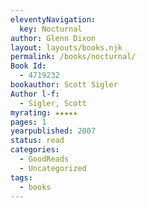 ```yaml
---
eleventyNavigation:
  key: Nocturnal
author: Glenn Dixon
layout: layouts/books.njk
permalink: /books/nocturnal/
Book Id:
  - 4719232
bookauthor: Scott Sigler
Author l-f:
  - Sigler, Scott
myrating: ★★★★★
pages: 1
yearpublished: 2007
status: read
categories:
  - GoodReads
  - Uncategorized
tags:
  - books
---
```

